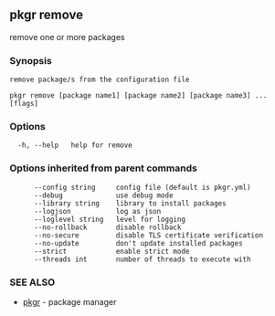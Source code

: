 ## pkgr remove

remove one or more packages

### Synopsis


	remove package/s from the configuration file


```
pkgr remove [package name1] [package name2] [package name3] ... [flags]
```

### Options

```
  -h, --help   help for remove
```

### Options inherited from parent commands

```
      --config string     config file (default is pkgr.yml)
      --debug             use debug mode
      --library string    library to install packages
      --logjson           log as json
      --loglevel string   level for logging
      --no-rollback       disable rollback
      --no-secure         disable TLS certificate verification
      --no-update         don't update installed packages
      --strict            enable strict mode
      --threads int       number of threads to execute with
```

### SEE ALSO

* [pkgr](pkgr.md)	 - package manager

